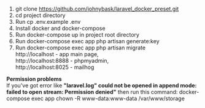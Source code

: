 1. git clone https://github.com/johnybask/laravel_docker_preset.git
1. cd project directory
2. Run cp .env.example .env
3. Install docker and docker-compose
4. Run docker-compose up in project root directory
5. Run docker-compose exec app php artisan generate:key
6. Run docker-compose exec app php artisan migrate<br>
http://localhost - app main page,<br>
http://localhost:8888 - phpmyadmin,<br>
http://localhost:8025 - mailhog<br>

<strong>Permission problems</strong><br>
If you've got error like <strong>"laravel.log" could not be opened in append mode: failed to open stream: Permission denied"</strong> then run this command: 
docker-compose exec app chown -R www-data:www-data /var/www/storage
